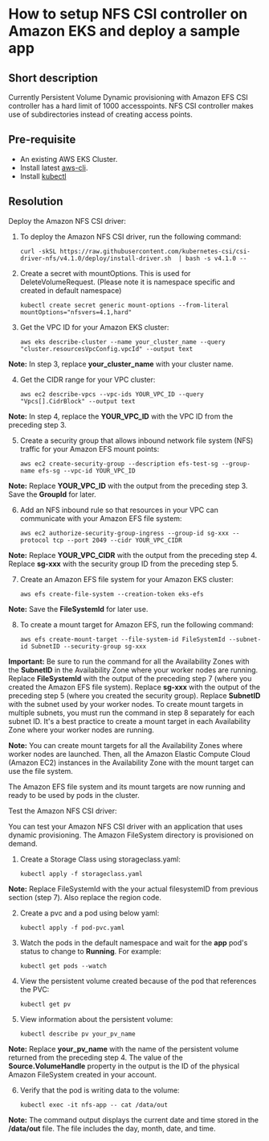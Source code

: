 # How to setup NFS CSI controller on Amazon EKS and deploy a sample app

## Short description

Currently Persistent Volume Dynamic provisioning with Amazon EFS CSI controller has a hard limit of 1000 accesspoints. NFS CSI controller makes use of subdirectories instead of creating access points.

## Pre-requisite

- An existing AWS EKS Cluster.
- Install latest  [aws-cli](https://docs.aws.amazon.com/cli/latest/userguide/installing.html).
- Install [kubectl](https://docs.amazonaws.cn/en_us/eks/latest/userguide/install-kubectl.html) 

## Resolution

Deploy the Amazon NFS CSI driver:

1. To deploy the Amazon NFS CSI driver, run the following command:

	```
	curl -skSL https://raw.githubusercontent.com/kubernetes-csi/csi-driver-nfs/v4.1.0/deploy/install-driver.sh  | bash -s v4.1.0 --
	```


2. Create a secret with mountOptions. This is used for DeleteVolumeRequest. (Please note it is namespace specific and created in default namespace)

	```
	kubectl create secret generic mount-options --from-literal mountOptions="nfsvers=4.1,hard"
	```

3. Get the VPC ID for your Amazon EKS cluster:

	```
	aws eks describe-cluster --name your_cluster_name --query "cluster.resourcesVpcConfig.vpcId" --output text
	```

**Note:** In step 3, replace **your_cluster_name** with your cluster name.

4. Get the CIDR range for your VPC cluster:

	```
	aws ec2 describe-vpcs --vpc-ids YOUR_VPC_ID --query "Vpcs[].CidrBlock" --output text
	```

**Note:** In step 4, replace the **YOUR_VPC_ID** with the VPC ID from the preceding step 3.

5. Create a security group that allows inbound network file system (NFS) traffic for your Amazon EFS mount points:

	```
	aws ec2 create-security-group --description efs-test-sg --group-name efs-sg --vpc-id YOUR_VPC_ID
	```

**Note:** Replace **YOUR_VPC_ID** with the output from the preceding step 3. Save the **GroupId** for later.

6. Add an NFS inbound rule so that resources in your VPC can communicate with your Amazon EFS file system:

	```
	aws ec2 authorize-security-group-ingress --group-id sg-xxx --protocol tcp --port 2049 --cidr YOUR_VPC_CIDR
	```

**Note:** Replace **YOUR_VPC_CIDR** with the output from the preceding step 4. Replace **sg-xxx** with the security group ID from the preceding step 5.

7. Create an Amazon EFS file system for your Amazon EKS cluster:

	```
	aws efs create-file-system --creation-token eks-efs
	```

**Note:** Save the **FileSystemId** for later use.

8. To create a mount target for Amazon EFS, run the following command:

	```
	aws efs create-mount-target --file-system-id FileSystemId --subnet-id SubnetID --security-group sg-xxx
	```

**Important:** Be sure to run the command for all the Availability Zones with the **SubnetID** in the Availability Zone where your worker nodes are running. Replace **FileSystemId** with the output of the preceding step 7 (where you created the Amazon EFS file system). Replace **sg-xxx** with the output of the preceding step 5 (where you created the security group). Replace **SubnetID** with the subnet used by your worker nodes. To create mount targets in multiple subnets, you must run the command in step 8 separately for each subnet ID. It's a best practice to create a mount target in each Availability Zone where your worker nodes are running.

**Note:** You can create mount targets for all the Availability Zones where worker nodes are launched. Then, all the Amazon Elastic Compute Cloud (Amazon EC2) instances in the Availability Zone with the mount target can use the file system.

The Amazon EFS file system and its mount targets are now running and ready to be used by pods in the cluster.

Test the Amazon NFS CSI driver:

You can test your Amazon NFS CSI driver with an application that uses dynamic provisioning. The Amazon FileSystem directory is provisioned on demand.

1. Create a Storage Class using storageclass.yaml:

	```
	kubectl apply -f storageclass.yaml
	```

**Note:** Replace FileSystemId with the your actual filesystemID from previous section (step 7). Also replace the region code.

2. Create a pvc and a pod using below yaml:

	```
	kubectl apply -f pod-pvc.yaml
	```

3. Watch the pods in the default namespace and wait for the **app** pod's status to change to **Running**. For example:

	```
	kubectl get pods --watch
	```

4. View the persistent volume created because of the pod that references the PVC:

	```
	kubectl get pv
	```

5. View information about the persistent volume:

	```
	kubectl describe pv your_pv_name
	```

**Note:** Replace **your_pv_name** with the name of the persistent volume returned from the preceding step 4. The value of the **Source.VolumeHandle** property in the output is the ID of the physical Amazon FileSystem created in your account.

6. Verify that the pod is writing data to the volume:

	```
	kubectl exec -it nfs-app -- cat /data/out
	```

**Note:** The command output displays the current date and time stored in the **/data/out** file. The file includes the day, month, date, and time.

